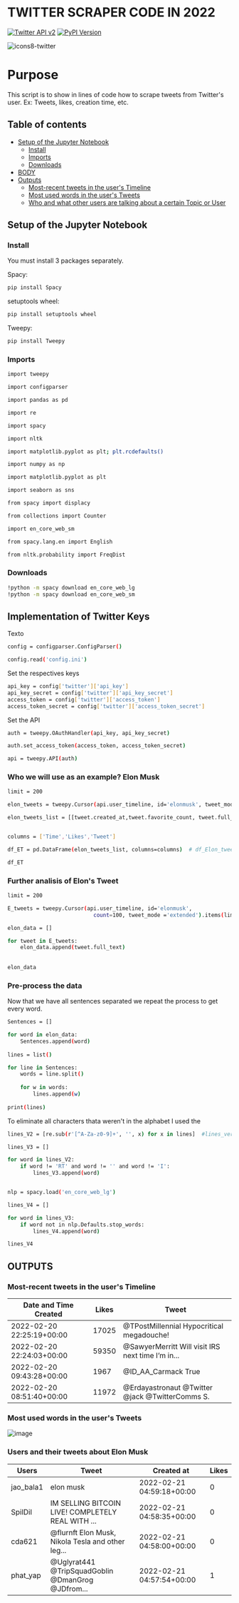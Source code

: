 

# TWITTER SCRAPER CODE IN 2022
[![Twitter API v2](https://img.shields.io/endpoint?url=https%3A%2F%2Ftwbadges.glitch.me%2Fbadges%2Fv2)](https://developer.twitter.com/en/docs/twitter-api)
[![PyPI Version](https://img.shields.io/pypi/v/tweepy?label=PyPI)](https://pypi.org/project/tweepy/)


![icons8-twitter](https://user-images.githubusercontent.com/70821494/154971422-8b2a8894-da12-40c1-9bc3-07f24039045b.gif)


# Purpose
This script is to show in lines of code how to scrape tweets from Twitter's user. Ex: Tweets, likes, creation time, etc.

## Table of contents
* [Setup of the Jupyter Notebook](#Setup-of-the-Jupyter-Notebook)
    * [Install](#Install)
    * [Imports](#Imports)
    * [Downloads](#Downloads)
* [BODY](#Body)
* [Outputs](#Outputs)
    * [Most-recent tweets in the user's Timeline](#Most-recent-tweets-in-the-user's-Timeline)
    * [Most used words in the user's Tweets](#Most-used-words-in-the-user's-Tweets)
    * [Who and what other users are talking about a certain Topic or User](#Who-and-what-other-users-are-talking-about-a-certain-Topic-or-User)


## Setup of the Jupyter Notebook

### Install

 You must install 3 packages separately.
 
 Spacy:
 ```bash
pip install Spacy 
```

setuptools wheel:
 ```bash
pip install setuptools wheel
```
 Tweepy:
 ```bash
pip install Tweepy 
```

### Imports

```bash
import tweepy

import configparser

import pandas as pd

import re

import spacy

import nltk

import matplotlib.pyplot as plt; plt.rcdefaults()

import numpy as np

import matplotlib.pyplot as plt

import seaborn as sns

from spacy import displacy

from collections import Counter

import en_core_web_sm

from spacy.lang.en import English

from nltk.probability import FreqDist
```

### Downloads

```bash
!python -m spacy download en_core_web_lg
!python -m spacy download en_core_web_sm
```

## Implementation of Twitter Keys

Texto
```bash
config = configparser.ConfigParser()

config.read('config.ini')
```

Set the respectives keys
```bash
api_key = config['twitter']['api_key']
api_key_secret = config['twitter']['api_key_secret']
access_token = config['twitter']['access_token']
access_token_secret = config['twitter']['access_token_secret']
```

Set the API
```bash
auth = tweepy.OAuthHandler(api_key, api_key_secret)

auth.set_access_token(access_token, access_token_secret)

api = tweepy.API(auth)
```

### Who we will use as an example? Elon Musk
```bash
limit = 200

elon_tweets = tweepy.Cursor(api.user_timeline, id='elonmusk', tweet_mode ='extended').items(limit)

elon_tweets_list = [[tweet.created_at,tweet.favorite_count, tweet.full_text] for tweet in elon_tweets]


columns = ['Time','Likes','Tweet']

df_ET = pd.DataFrame(elon_tweets_list, columns=columns)  # df_Elon_tweets

df_ET
```

### Further analisis of Elon's Tweet
```bash
limit = 200

E_tweets = tweepy.Cursor(api.user_timeline, id='elonmusk',
                           count=100, tweet_mode ='extended').items(limit)

elon_data = []

for tweet in E_tweets:
    elon_data.append(tweet.full_text)
   
    
elon_data
``` 
### Pre-process the data

Now that we have all sentences separated we repeat the process to get every word.
```bash
Sentences = []

for word in elon_data:
    Sentences.append(word)
    
lines = list()

for line in Sentences:
    words = line.split()
    
    for w in words:
        lines.append(w)
        
print(lines)
``` 

To eliminate all characters thata weren't in the alphabet I used the 
```bash
lines_V2 = [re.sub(r'[^A-Za-z0-9]+', '', x) for x in lines]  #lines_version_2

lines_V3 = []

for word in lines_V2:
    if word != 'RT' and word != '' and word != 'I':
        lines_V3.append(word)


nlp = spacy.load('en_core_web_lg')

lines_V4 = []

for word in lines_V3:
    if word not in nlp.Defaults.stop_words:
        lines_V4.append(word)

lines_V4
``` 
## OUTPUTS

### Most-recent tweets in the user's Timeline


Date and Time Created      | Likes         | Tweet
-------------------------- | ------------- | -------------
2022-02-20 22:25:19+00:00  | 17025         | @TPostMillennial Hypocritical megadouche!
2022-02-20 22:24:03+00:00  | 59350         | @SawyerMerritt Will visit IRS next time I’m in...
2022-02-20 09:43:28+00:00  | 1967          | @ID_AA_Carmack True
2022-02-20 08:51:40+00:00  | 11972         | @Erdayastronaut @Twitter @jack @TwitterComms S.

### Most used words in the user's Tweets
![image](https://user-images.githubusercontent.com/70821494/155210650-db82bd6f-5816-489b-af86-d00c5c6c41d1.png)

### Users and their tweets about Elon Musk

Users      | Tweet                                            | Created at                | Likes 
---------- | ------------------------------------------------ | ------------------------- | -----
jao_bala1  | elon musk                                        | 2022-02-21 04:59:18+00:00 | 0
SpilDil    | IM SELLING BITCOIN LIVE! COMPLETELY REAL WITH ...| 2022-02-21 04:58:35+00:00 | 0
cda621     | @flurnft Elon Musk, Nikola Tesla and other leg...| 2022-02-21 04:58:00+00:00 | 0
phat_yap   | @Uglyrat441 @TripSquadGoblin @DmanGrog @JDfrom...| 2022-02-21 04:57:54+00:00 | 1

